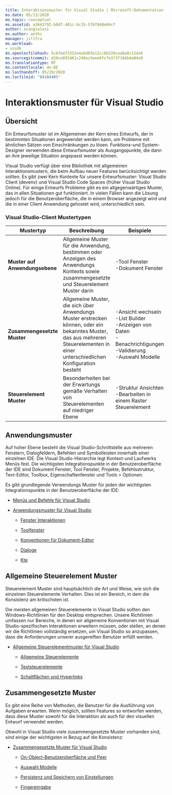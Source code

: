 ```yaml
---
title: Interaktionsmuster für Visual Studio | Microsoft-Dokumentation
ms.date: 05/13/2020
ms.topic: conceptual
ms.assetid: a3643792-b0df-481c-bc35-576f948e04cf
author: acangialosi
ms.author: anthc
manager: jillfra
ms.workload:
- vssdk
ms.openlocfilehash: 5cbfeef3352e4abd03e12cc6b228cea8a8c124a6
ms.sourcegitcommit: d20ce855461c240ac5eee0fcfe373f166b4a04a9
ms.translationtype: MT
ms.contentlocale: de-DE
ms.lasthandoff: 05/29/2020
ms.locfileid: "84184405"
---
```

# <a name="interaction-patterns-for-visual-studio"></a>Interaktionsmuster für Visual Studio
## <a name="overview"></a>Übersicht
 Ein Entwurfsmuster ist im Allgemeinen der Kern eines Entwurfs, der in bestimmten Situationen angewendet werden kann, um Probleme mit ähnlichen Sätzen von Einschränkungen zu lösen. Funktions-und System-Designer verwenden diese Entwurfsmuster als Ausgangspunkte, die dann an ihre jeweilige Situation angepasst werden können.

 Visual Studio verfügt über eine Bibliothek mit allgemeinen Interaktionsmustern, die beim Aufbau neuer Features berücksichtigt werden sollten. Es gibt zwei Kern Kontexte für unsere Entwurfsmuster: Visual Studio Client (devenv) und Visual Studio Code Spaces (früher Visual Studio Online). Für einige Entwurfs Probleme gibt es ein allgegenwärtiges Muster, das in allen Situationen gut funktioniert. In vielen Fällen kann die Lösung jedoch für die Benutzeroberfläche, die in einem Browser angezeigt wird und die in einer Client Anwendung gehostet wird, unterschiedlich sein.

### <a name="visual-studio-client-pattern-types"></a>Visual Studio-Client Mustertypen

|Mustertyp|Beschreibung|Beispiele|
|------------------|-----------------|--------------|
|**Muster auf Anwendungsebene**|Allgemeine Muster für die Anwendung, bestimmen oder Anzeigen des Anwendungs Kontexts sowie zusammengesetzte und Steuerelement Muster darin|-Tool Fenster<br />-Dokument Fenster|
|**Zusammengesetzte Muster**|Allgemeine Muster, die sich über Anwendungs Muster erstrecken können, oder ein bekanntes Muster, das aus mehreren Steuerelementen in einer unterschiedlichen Konfiguration besteht|-Ansicht wechseln<br />-List Builder<br />-Anzeigen von Daten<br />-Benachrichtigungen<br />-Validierung<br />-Auswahl Modelle|
|**Steuerelement Muster**|Besonderheiten bei der Erwartungs gemäße Verhalten von Steuerelementen auf niedriger Ebene|-Struktur Ansichten<br />-Bearbeiten in einem Raster Steuerelement|

## <a name="application-patterns"></a>Anwendungsmuster
 Auf hoher Ebene besteht die Visual Studio-Schnittstelle aus mehreren Fenstern, Dialogfeldern, Befehlen und Symbolleisten innerhalb einer einzelnen IDE. Die Visual Studio-Hierarchie legt Kontext-und Laufwerks Menüs fest. Die wichtigsten Integrationspunkte in der Benutzeroberfläche der IDE sind Dokument Fenster, Tool Fenster, Projekte, Befehlsstruktur, Text-Editor, Toolbox, Eigenschaftenfenster und Tools > Optionen.

 Es gibt grundlegende Verwendungs Muster für jeden der wichtigsten Integrationspunkte in der Benutzeroberfläche der IDE:

- [Menüs und Befehle für Visual Studio](../../extensibility/ux-guidelines/menus-and-commands-for-visual-studio.md)

- [Anwendungsmuster für Visual Studio](../../extensibility/ux-guidelines/application-patterns-for-visual-studio.md)

  - [Fenster Interaktionen](../../extensibility/ux-guidelines/application-patterns-for-visual-studio.md#BKMK_WindowInteractions)

  - [Toolfenster](../../extensibility/ux-guidelines/application-patterns-for-visual-studio.md#BKMK_ToolWindows)

  - [Konventionen für Dokument-Editor](../../extensibility/ux-guidelines/application-patterns-for-visual-studio.md#BKMK_DocumentEditorConventions)

  - [Dialoge](../../extensibility/ux-guidelines/application-patterns-for-visual-studio.md#BKMK_Dialogs)

  - [Kte](../../extensibility/ux-guidelines/application-patterns-for-visual-studio.md#BKMK_Projects)

## <a name="common-control-patterns"></a>Allgemeine Steuerelement Muster
 Steuerelement Muster sind hauptsächlich die Art und Weise, wie sich die einzelnen Steuerelemente Verhalten. Dies ist ein Bereich, in dem die Konsistenz am kritischsten ist.

 Die meisten allgemeinen Steuerelemente in Visual Studio sollten den Windows-Richtlinien für den Desktop entsprechen. Unsere Richtlinien umfassen nur Bereiche, in denen wir allgemeine Konventionen mit Visual Studio-spezifischen Interaktionen erweitern müssen, oder stellen, an denen wir die Richtlinien vollständig ersetzen, um Visual Studio so anzupassen, dass die Anforderungen unserer ausgereiften Benutzer erfüllt werden.

- [Allgemeine Steuerelementmuster für Visual Studio](../../extensibility/ux-guidelines/common-control-patterns-for-visual-studio.md)

  - [Allgemeine Steuerelemente](../../extensibility/ux-guidelines/common-control-patterns-for-visual-studio.md#BKMK_CommonControls)

  - [Textsteuerelemente](../../extensibility/ux-guidelines/common-control-patterns-for-visual-studio.md#BKMK_TextControls)

  - [Schaltflächen und Hyperlinks](../../extensibility/ux-guidelines/common-control-patterns-for-visual-studio.md#BKMK_ButtonsAndHyperlinks)

## <a name="composite-patterns"></a>Zusammengesetzte Muster
 Es gibt eine Reihe von Methoden, die Benutzer für die Ausführung von Aufgaben erwarten. Wenn möglich, sollten Features so entworfen werden, dass diese Muster sowohl für die Interaktion als auch für den visuellen Entwurf verwendet werden.

 Obwohl in Visual Studio viele zusammengesetzte Muster vorhanden sind, sind einige der wichtigsten in Bezug auf die Konsistenz:

- [Zusammengesetzte Muster für Visual Studio](../../extensibility/ux-guidelines/composite-patterns-for-visual-studio.md)

  - [On-Object-Benutzeroberfläche und Peer](../../extensibility/ux-guidelines/composite-patterns-for-visual-studio.md#BKMK_OnObjectUI)

  - [Auswahl Modelle](../../extensibility/ux-guidelines/composite-patterns-for-visual-studio.md#BKMK_SelectionModels)

  - [Persistenz und Speichern von Einstellungen](../../extensibility/ux-guidelines/composite-patterns-for-visual-studio.md#BKMK_PersistenceAndSavingSettings)

  - [Fingereingabe](../../extensibility/ux-guidelines/composite-patterns-for-visual-studio.md#BKMK_TouchInput)
